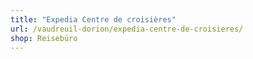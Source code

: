 ```yaml
---
title: "Expedia Centre de croisières"
url: /vaudreuil-dorion/expedia-centre-de-croisieres/
shop: Reisebüro
---
```

